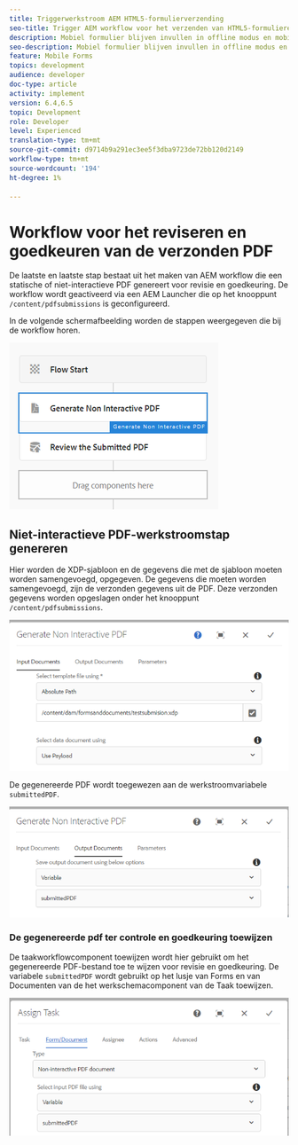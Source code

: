 ```yaml
---
title: Triggerwerkstroom AEM HTML5-formulierverzending
seo-title: Trigger AEM workflow voor het verzenden van HTML5-formulieren
description: Mobiel formulier blijven invullen in offline modus en mobiel formulier verzenden om AEM workflow te activeren
seo-description: Mobiel formulier blijven invullen in offline modus en mobiel formulier verzenden om AEM workflow te activeren
feature: Mobile Forms
topics: development
audience: developer
doc-type: article
activity: implement
version: 6.4,6.5
topic: Development
role: Developer
level: Experienced
translation-type: tm+mt
source-git-commit: d9714b9a291ec3ee5f3dba9723de72bb120d2149
workflow-type: tm+mt
source-wordcount: '194'
ht-degree: 1%

---
```



# Workflow voor het reviseren en goedkeuren van de verzonden PDF

De laatste en laatste stap bestaat uit het maken van AEM workflow die een statische of niet-interactieve PDF genereert voor revisie en goedkeuring. De workflow wordt geactiveerd via een AEM Launcher die op het knooppunt `/content/pdfsubmissions` is geconfigureerd.

In de volgende schermafbeelding worden de stappen weergegeven die bij de workflow horen.

![werkstroom](assets/workflow.PNG)

## Niet-interactieve PDF-werkstroomstap genereren

Hier worden de XDP-sjabloon en de gegevens die met de sjabloon moeten worden samengevoegd, opgegeven. De gegevens die moeten worden samengevoegd, zijn de verzonden gegevens uit de PDF. Deze verzonden gegevens worden opgeslagen onder het knooppunt `/content/pdfsubmissions`.

![werkstroom](assets/generate-pdf1.PNG)

De gegenereerde PDF wordt toegewezen aan de werkstroomvariabele `submittedPDF`.

![werkstroom](assets/generate-pdf2.PNG)

### De gegenereerde pdf ter controle en goedkeuring toewijzen

De taakworkflowcomponent toewijzen wordt hier gebruikt om het gegenereerde PDF-bestand toe te wijzen voor revisie en goedkeuring. De variabele `submittedPDF` wordt gebruikt op het lusje van Forms en van Documenten van de het werkschemacomponent van de Taak toewijzen.

![werkstroom](assets/assign-task.PNG)
